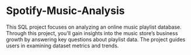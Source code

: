 # Spotify-Music-Analysis

This SQL project focuses on analyzing an online music playlist database. Through this project, you'll gain insights into the music store’s business growth by answering key questions about playlist data. The project guides users in examining dataset metrics and trends.
